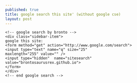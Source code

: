 ```yaml
---
published: true
title: google search this site' (without google cse)
layout: post
---
```

    <!-- google search by bronto -->
    <div class="sidebar-item">
    google this site:
    <form method="get" action="http://www.google.com/search">
    <input type="text" name="q" size="25"
    maxlength="255" value="" />
    <input type="hidden"  name="sitesearch" value="brontosaurusrex.github.io"> 
    </form>
    </div>
    <!-- end google search -->